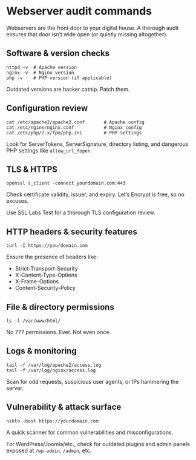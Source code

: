 # Webserver audit commands

Webservers are the front door to your digital house. A thorough audit ensures that door isn’t wide open (or quietly 
missing altogether).

## Software & version checks

```
httpd -v  # Apache version
nginx -v  # Nginx version
php -v    # PHP version (if applicable)
```

Outdated versions are hacker catnip. Patch them.

## Configuration review

```
cat /etc/apache2/apache2.conf       # Apache config
cat /etc/nginx/nginx.conf           # Nginx config
cat /etc/php/7.x/fpm/php.ini        # PHP settings
```

Look for ServerTokens, ServerSignature, directory listing, and dangerous PHP settings like `allow_url_fopen`.

## TLS & HTTPS

```
openssl s_client -connect yourdomain.com:443
```

Check certificate validity, issuer, and expiry. Let’s Encrypt is free, so no excuses.

Use SSL Labs Test for a thorough TLS configuration review.

## HTTP headers & security features

```
curl -I https://yourdomain.com
```

Ensure the presence of headers like:

* Strict-Transport-Security
* X-Content-Type-Options
* X-Frame-Options
* Content-Security-Policy

## File & directory permissions

```
ls -l /var/www/html/
```

No 777 permissions. Ever. Not even once.

## Logs & monitoring

```
tail -f /var/log/apache2/access.log
tail -f /var/log/nginx/access.log
```

Scan for odd requests, suspicious user agents, or IPs hammering the server.

## Vulnerability & attack surface

```
nikto -host https://yourdomain.com
```

A quick scanner for common vulnerabilities and misconfigurations.

For WordPress/Joomla/etc., check for outdated plugins and admin panels exposed at `/wp-admin`, `/admin`, etc.
